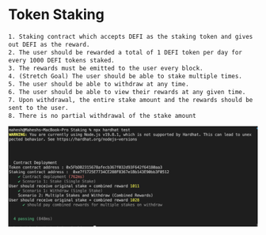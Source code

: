 # Token Staking
```shell
1. Staking contract which accepts DEFI as the staking token and gives out DEFI as the reward.
2. The user should be rewarded a total of 1 DEFI token per day for every 1000 DEFI tokens staked.
3. The rewards must be emitted to the user every block.
4. (Stretch Goal) The user should be able to stake multiple times.
5. The user should be able to withdraw at any time.
6. The user should be able to view their rewards at any given time.
7. Upon withdrawal, the entire stake amount and the rewards should be sent to the user. 
8. There is no partial withdrawal of the stake amount
```
![alt text](https://github.com/Maheswaranx15/TokenStaking/blob/main/Result.png)
